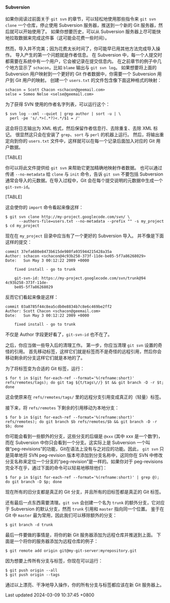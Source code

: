 #### Subversion

如果你阅读过前面关于 `git svn` 的章节，可以轻松地使用那些指令来
`git svn clone` 一个仓库，停止使用 Subversion 服务器，推送到一个新的 Git
服务器，然后就可以开始使用了。 如果你想要历史，可以从 Subversion
服务器上尽可能快地拉取数据来完成这件事（这可能会花费一些时间）。

然而，导入并不完美；因为花费太长时间了，你可能早已用其他方法完成导入操作。
导入产生的第一个问题就是作者信息。 在 Subversion
中，每一个人提交时都需要在系统中有一个用户，它会被记录在提交信息内。
在之前章节的例子中几个地方显示了 `schacon`，比如 `blame` 输出与
`git svn log`。 如果想要将上面的 Subversion 用户映射到一个更好的 Git
作者数据中，你需要一个 Subversion 用户到 Git 用户的映射。 创建一个
`users.txt` 的文件包含像下面这种格式的映射：

```shell
schacon = Scott Chacon <schacon@geemail.com>
selse = Someo Nelse <selse@geemail.com>
```

为了获得 SVN 使用的作者名字列表，可以运行这个：

```shell
$ svn log --xml --quiet | grep author | sort -u | \
  perl -pe 's/.*>(.*?)<.*/$1 = /'
```

这会将日志输出为 XML 格式，然后保留作者信息行、去除重复、去除 XML 标记。
很显然这只会在安装了 `grep`、`sort` 与 `perl` 的机器上运行。
然后，将输出重定向到你的 `users.txt`
文件中，这样就可以在每一个记录后面加入对应的 Git 用户数据。

[TABLE]

你可以将此文件提供给 `git svn` 来帮助它更加精确地映射作者数据。
也可以通过传递 `--no-metadata` 给 `clone` 与 `init` 命令，告诉 `git svn`
不要包括 Subversion 通常会导入的元数据。在导入过程中，Git
会在每个提交说明的元数据中生成一个 `git-svn-id`。

[TABLE]

这会使你的 `import` 命令看起来像这样：

```shell
$ git svn clone http://my-project.googlecode.com/svn/ \
      --authors-file=users.txt --no-metadata --prefix "" -s my_project
$ cd my_project
```

现在在 `my_project` 目录中应当有了一个更好的 Subversion 导入。
并不像是下面这样的提交：

```shell
commit 37efa680e8473b615de980fa935944215428a35a
Author: schacon <schacon@4c93b258-373f-11de-be05-5f7a86268029>
Date:   Sun May 3 00:12:22 2009 +0000

    fixed install - go to trunk

    git-svn-id: https://my-project.googlecode.com/svn/trunk@94 4c93b258-373f-11de-
    be05-5f7a86268029
```

反而它们看起来像是这样：

```shell
commit 03a8785f44c8ea5cdb0e8834b7c8e6c469be2ff2
Author: Scott Chacon <schacon@geemail.com>
Date:   Sun May 3 00:12:22 2009 +0000

    fixed install - go to trunk
```

不仅是 Author 字段更好看了，`git-svn-id` 也不在了。

之后，你应当做一些导入后的清理工作。 第一步，你应当清理 `git svn`
设置的奇怪的引用。
首先移动标签，这样它们就是标签而不是奇怪的远程引用，然后你会移动剩余的分支这样它们就是本地的了。

为了将标签变为合适的 Git 标签，运行：

```shell
$ for t in $(git for-each-ref --format='%(refname:short)' refs/remotes/tags); do git tag ${t/tags\//} $t && git branch -D -r $t; done
```

这会使原来在 `refs/remotes/tags/`
里的远程分支引用变成真正的（轻量）标签。

接下来，将 `refs/remotes` 下剩余的引用移动为本地分支：

```shell
$ for b in $(git for-each-ref --format='%(refname:short)' refs/remotes); do git branch $b refs/remotes/$b && git branch -D -r $b; done
```

你可能会看到一些额外的分支，这些分支的后缀是 `@xxx` (其中 xxx
是一个数字)，而在 Subversion 中你只会看到一个分支。这实际上是 Subversion
一个叫做“peg-revisions”的功能，Git在语法上没有与之对应的功能。因此，
`git svn` 只是简单地将 SVN peg-revision 版本号添加到分支名称中，这同你在
SVN 中修改分支名称来定位一个分支的“peg-revision”是一样的。如果你对于
peg-revisions 完全不在乎，通过下面的命令可以轻易地移除他们：

```shell
$ for p in $(git for-each-ref --format='%(refname:short)' | grep @); do git branch -D $p; done
```

现在所有的旧分支都是真正的 Git 分支，并且所有的旧标签都是真正的 Git
标签。

还有最后一点东西需要清理。`git svn` 会创建一个名为 `trunk`
的额外分支，它对应于 Subversion 的默认分支，然而 `trunk` 引用和 `master`
指向同一个位置。 鉴于在 Git 中 `master`
最为常用，因此我们可以移除额外的分支：

```shell
$ git branch -d trunk
```

最后一件要做的事情是，将你的新 Git 服务器添加为远程仓库并推送到上面。
下面是一个将你的服务器添加为远程仓库的例子：

```shell
$ git remote add origin git@my-git-server:myrepository.git
```

因为想要上传所有分支与标签，你现在可以运行：

```shell
$ git push origin --all
$ git push origin --tags
```

通过以上漂亮、干净地导入操作，你的所有分支与标签都应该在新 Git
服务器上。

Last updated 2024-03-09 10:37:45 +0800
